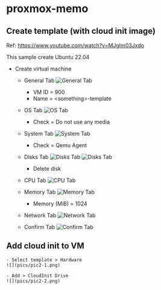 # proxmox-memo

## Create template (with cloud init image)

Ref: https://www.youtube.com/watch?v=MJgIm03Jxdo

This sample create Ubuntu 22.04

- Create virtual machine

    - General Tab
    ![General Tab](pics/pic1.png)
        - VM ID = 900
        - Name = \<something\>-template

    - OS Tab
    ![OS Tab](pics/pic2.png)
        - Check = Do not use any media
    
    - System Tab
    ![System Tab](pics/pic3.png)
        - Check = Qemu Agent
    
    - Disks Tab
    ![Disks Tab](pics/pic4-1.png)
    ![Disks Tab](pics/pic4-2.png)
        - Delete disk

    - CPU Tab
    ![CPU Tab](pics/pic5.png)

    - Memory Tab
    ![Memory Tab](pics/pic6.png)
        - Memory (MiB) = 1024

    - Network Tab
    ![Network Tab](pics/pic7.png)

    - Confirm Tab
    ![Confirm Tab](pics/pic8.png)

## Add cloud init to VM

    - Select template > Hardware
    ![](pics/pic2-1.png)

    - Add > CloudInit Drive
    ![](pics/pic2-2.png)
